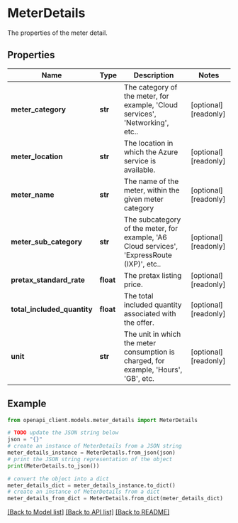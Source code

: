 # MeterDetails

The properties of the meter detail.

## Properties

Name | Type | Description | Notes
------------ | ------------- | ------------- | -------------
**meter_category** | **str** | The category of the meter, for example, &#39;Cloud services&#39;, &#39;Networking&#39;, etc.. | [optional] [readonly] 
**meter_location** | **str** | The location in which the Azure service is available. | [optional] [readonly] 
**meter_name** | **str** | The name of the meter, within the given meter category | [optional] [readonly] 
**meter_sub_category** | **str** | The subcategory of the meter, for example, &#39;A6 Cloud services&#39;, &#39;ExpressRoute (IXP)&#39;, etc.. | [optional] [readonly] 
**pretax_standard_rate** | **float** | The pretax listing price. | [optional] [readonly] 
**total_included_quantity** | **float** | The total included quantity associated with the offer. | [optional] [readonly] 
**unit** | **str** | The unit in which the meter consumption is charged, for example, &#39;Hours&#39;, &#39;GB&#39;, etc. | [optional] [readonly] 

## Example

```python
from openapi_client.models.meter_details import MeterDetails

# TODO update the JSON string below
json = "{}"
# create an instance of MeterDetails from a JSON string
meter_details_instance = MeterDetails.from_json(json)
# print the JSON string representation of the object
print(MeterDetails.to_json())

# convert the object into a dict
meter_details_dict = meter_details_instance.to_dict()
# create an instance of MeterDetails from a dict
meter_details_from_dict = MeterDetails.from_dict(meter_details_dict)
```
[[Back to Model list]](../README.md#documentation-for-models) [[Back to API list]](../README.md#documentation-for-api-endpoints) [[Back to README]](../README.md)


